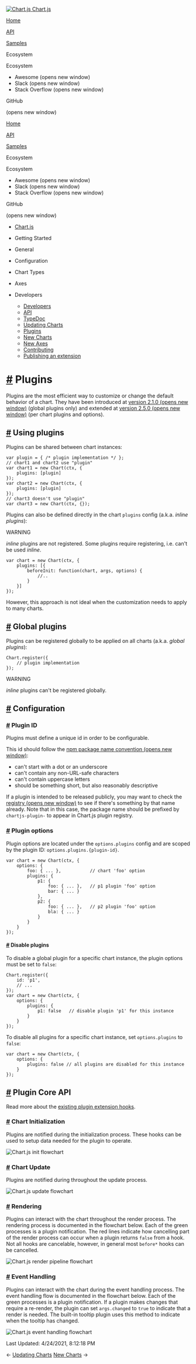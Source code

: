 <a href="/docs/3.2.0/" class="home-link router-link-active"><img src="/docs/3.2.0/favicon.ico" alt="Chart.js" class="logo" /> <span class="site-name can-hide">Chart.js</span></a>

<a href="/docs/3.2.0/" class="nav-link">Home</a>

<a href="/docs/3.2.0/api/" class="nav-link">API</a>

<a href="/docs/3.2.0/samples/" class="nav-link">Samples</a>

<span class="title">Ecosystem</span> <span class="arrow down"></span>

<span class="title">Ecosystem</span> <span class="arrow right"></span>

-   Awesome
    <span class="sr-only">(opens new window)</span>
-   Slack
    <span class="sr-only">(opens new window)</span>
-   Stack Overflow
    <span class="sr-only">(opens new window)</span>

GitHub

<span class="sr-only">(opens new window)</span>

<a href="/docs/3.2.0/" class="nav-link">Home</a>

<a href="/docs/3.2.0/api/" class="nav-link">API</a>

<a href="/docs/3.2.0/samples/" class="nav-link">Samples</a>

<span class="title">Ecosystem</span> <span class="arrow down"></span>

<span class="title">Ecosystem</span> <span class="arrow right"></span>

-   Awesome
    <span class="sr-only">(opens new window)</span>
-   Slack
    <span class="sr-only">(opens new window)</span>
-   Stack Overflow
    <span class="sr-only">(opens new window)</span>

GitHub

<span class="sr-only">(opens new window)</span>

-   <a href="/docs/3.2.0/" class="sidebar-link">Chart.js</a>
-   Getting Started <span class="arrow right"></span>

-   General <span class="arrow right"></span>

-   Configuration <span class="arrow right"></span>

-   Chart Types <span class="arrow right"></span>

-   Axes <span class="arrow right"></span>

-   Developers <span class="arrow down"></span>

    -   <a href="/docs/3.2.0/developers/" class="sidebar-link">Developers</a>
    -   <a href="/docs/3.2.0/developers/api.html" class="sidebar-link">API</a>
    -   <a href="/docs/3.2.0/api/" class="sidebar-link">TypeDoc</a>
    -   <a href="/docs/3.2.0/developers/updates.html" class="sidebar-link">Updating Charts</a>
    -   <a href="/docs/3.2.0/developers/plugins.html" class="active sidebar-link">Plugins</a>
    -   <a href="/docs/3.2.0/developers/charts.html" class="sidebar-link">New Charts</a>
    -   <a href="/docs/3.2.0/developers/axes.html" class="sidebar-link">New Axes</a>
    -   <a href="/docs/3.2.0/developers/contributing.html" class="sidebar-link">Contributing</a>
    -   <a href="/docs/3.2.0/developers/publishing.html" class="sidebar-link">Publishing an extension</a>

<a href="#plugins" class="header-anchor">#</a> Plugins
======================================================

Plugins are the most efficient way to customize or change the default behavior of a chart. They have been introduced at [version 2.1.0 <span class="sr-only">(opens new window)</span>](https://github.com/chartjs/Chart.js/releases/tag/2.1.0) (global plugins only) and extended at [version 2.5.0 <span class="sr-only">(opens new window)</span>](https://github.com/chartjs/Chart.js/releases/tag/v2.5.0) (per chart plugins and options).

<a href="#using-plugins" class="header-anchor">#</a> Using plugins
------------------------------------------------------------------

Plugins can be shared between chart instances:

    var plugin = { /* plugin implementation */ };
    // chart1 and chart2 use "plugin"
    var chart1 = new Chart(ctx, {
        plugins: [plugin]
    });
    var chart2 = new Chart(ctx, {
        plugins: [plugin]
    });
    // chart3 doesn't use "plugin"
    var chart3 = new Chart(ctx, {});

Plugins can also be defined directly in the chart `plugins` config (a.k.a. *inline plugins*):

WARNING

*inline* plugins are not registered. Some plugins require registering, i.e. can't be used *inline*.

    var chart = new Chart(ctx, {
        plugins: [{
            beforeInit: function(chart, args, options) {
                //..
            }
        }]
    });

However, this approach is not ideal when the customization needs to apply to many charts.

<a href="#global-plugins" class="header-anchor">#</a> Global plugins
--------------------------------------------------------------------

Plugins can be registered globally to be applied on all charts (a.k.a. *global plugins*):

    Chart.register({
        // plugin implementation
    });

WARNING

*inline* plugins can't be registered globally.

<a href="#configuration" class="header-anchor">#</a> Configuration
------------------------------------------------------------------

### <a href="#plugin-id" class="header-anchor">#</a> Plugin ID

Plugins must define a unique id in order to be configurable.

This id should follow the [npm package name convention <span class="sr-only">(opens new window)</span>](https://docs.npmjs.com/files/package.json#name):

-   can't start with a dot or an underscore
-   can't contain any non-URL-safe characters
-   can't contain uppercase letters
-   should be something short, but also reasonably descriptive

If a plugin is intended to be released publicly, you may want to check the [registry <span class="sr-only">(opens new window)</span>](https://www.npmjs.com/search?q=chartjs-plugin-) to see if there's something by that name already. Note that in this case, the package name should be prefixed by `chartjs-plugin-` to appear in Chart.js plugin registry.

### <a href="#plugin-options" class="header-anchor">#</a> Plugin options

Plugin options are located under the `options.plugins` config and are scoped by the plugin ID: `options.plugins.{plugin-id}`.

    var chart = new Chart(ctx, {
        options: {
            foo: { ... },           // chart 'foo' option
            plugins: {
                p1: {
                    foo: { ... },   // p1 plugin 'foo' option
                    bar: { ... }
                },
                p2: {
                    foo: { ... },   // p2 plugin 'foo' option
                    bla: { ... }
                }
            }
        }
    });

#### <a href="#disable-plugins" class="header-anchor">#</a> Disable plugins

To disable a global plugin for a specific chart instance, the plugin options must be set to `false`:

    Chart.register({
        id: 'p1',
        // ...
    });
    var chart = new Chart(ctx, {
        options: {
            plugins: {
                p1: false   // disable plugin 'p1' for this instance
            }
        }
    });

To disable all plugins for a specific chart instance, set `options.plugins` to `false`:

    var chart = new Chart(ctx, {
        options: {
            plugins: false // all plugins are disabled for this instance
        }
    });

<a href="#plugin-core-api" class="header-anchor">#</a> Plugin Core API
----------------------------------------------------------------------

Read more about the [existing plugin extension hooks](../api/interfaces/plugin).

### <a href="#chart-initialization" class="header-anchor">#</a> Chart Initialization

Plugins are notified during the initialization process. These hooks can be used to setup data needed for the plugin to operate.

![Chart.js init flowchart](/docs/3.2.0/assets/img/init_flowchart.6fe3a3b2.png)

### <a href="#chart-update" class="header-anchor">#</a> Chart Update

Plugins are notified during throughout the update process.

![Chart.js update flowchart](/docs/3.2.0/assets/img/update_flowchart.0556691d.png)

### <a href="#rendering" class="header-anchor">#</a> Rendering

Plugins can interact with the chart throughout the render process. The rendering process is documented in the flowchart below. Each of the green processes is a plugin notification. The red lines indicate how cancelling part of the render process can occur when a plugin returns `false` from a hook. Not all hooks are cancelable, however, in general most `before*` hooks can be cancelled.

![Chart.js render pipeline flowchart](/docs/3.2.0/assets/img/render_flowchart.64fdd67d.png)

### <a href="#event-handling" class="header-anchor">#</a> Event Handling

Plugins can interact with the chart during the event handling process. The event handling flow is documented in the flowchart below. Each of the green processes is a plugin notification. If a plugin makes changes that require a re-render, the plugin can set `args.changed` to `true` to indicate that a render is needed. The built-in tooltip plugin uses this method to indicate when the tooltip has changed.

![Chart.js event handling flowchart](/docs/3.2.0/assets/img/event_flowchart.83015c7a.png)

<span class="prefix">Last Updated:</span> <span class="time">4/24/2021, 8:12:18 PM</span>

<span class="prev"> ← <a href="/docs/3.2.0/developers/updates.html" class="prev">Updating Charts</a> </span> <span class="next"> [New Charts](/docs/3.2.0/developers/charts.html) → </span>

